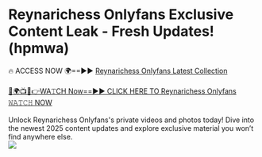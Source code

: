 # Reynarichess Onlyfans Exclusive Content Leak - Fresh Updates! (hpmwa)

🔥 ACCESS NOW 🌍==►► <a href="https://tinyurl.com/kvy9nzfs" rel="nofollow">Reynarichess Onlyfans Latest Collection</a>
<br><br>
[🔴🌍📺📱👉WA𝚃CH Now==►► CLICK HERE TO Reynarichess Onlyfans 𝚆𝙰𝚃𝙲𝙷 NOW](https://tinyurl.com/kvy9nzfs)
<br><br>
Unlock Reynarichess Onlyfans's private videos and photos today! Dive into the newest 2025 content updates and explore exclusive material you won’t find anywhere else.
<br>
<a href="https://tinyurl.com/kvy9nzfs" rel="nofollow" data-target="animated-image.originalLink"><img src="https://camo.githubusercontent.com/8a4f000d20f83aca3bf7ec5f350d767afa0574a8a352519fd8cfa583a6f93a33/68747470733a2f2f692e696d6775722e636f6d2f644a486b345a712e676966" data-canonical-src="https://i.imgur.com/dJHk4Zq.gif" style="max-width: 100%; display: inline-block;" data-target="animated-image.originalImage"></a>
<br>
